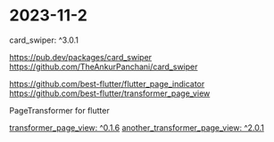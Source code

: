 # 2023-11-2

card_swiper: ^3.0.1

https://pub.dev/packages/card_swiper
https://github.com/TheAnkurPanchani/card_swiper

https://github.com/best-flutter/flutter_page_indicator
https://github.com/best-flutter/transformer_page_view

PageTransformer for flutter

[transformer_page_view: ^0.1.6](https://pub.dev/packages/transformer_page_view)
[another_transformer_page_view: ^2.0.1](https://pub.dev/packages/another_transformer_page_view)